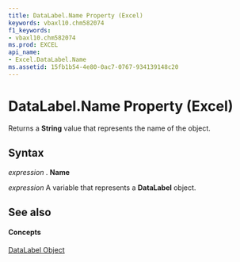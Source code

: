```yaml
---
title: DataLabel.Name Property (Excel)
keywords: vbaxl10.chm582074
f1_keywords:
- vbaxl10.chm582074
ms.prod: EXCEL
api_name:
- Excel.DataLabel.Name
ms.assetid: 15fb1b54-4e80-0ac7-0767-934139148c20
---
```



# DataLabel.Name Property (Excel)

Returns a  **String** value that represents the name of the object.


## Syntax

 _expression_ . **Name**

 _expression_ A variable that represents a **DataLabel** object.


## See also


#### Concepts


[DataLabel Object](datalabel-object-excel.md)

